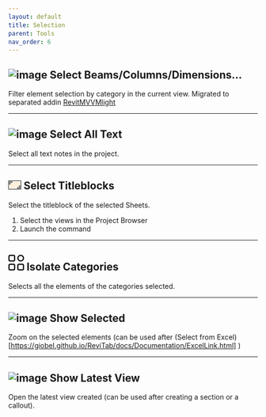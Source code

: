 ```yaml
---
layout: default
title: Selection
parent: Tools
nav_order: 6
---
```


## ![image](https://raw.githubusercontent.com/giobel/ReviTab/master/ReviTab/Resources/selectBeams.png) Select Beams/Columns/Dimensions...

Filter element selection by category in the current view. Migrated to separated addin [RevitMVVMlight](https://github.com/giobel/RevitMVVMlight)

---

## ![image](https://raw.githubusercontent.com/giobel/ReviTab/master/ReviTab/Resources/selectText.png) Select All Text

Select all text notes in the project.

---

## ![image](https://raw.githubusercontent.com/giobel/ReviTab/master/ReviTab/Resources/tblock.png) Select Titleblocks

Select the titleblock of the selected Sheets.

1. Select the views in the Project Browser
2. Launch the command

---

## ![image](https://raw.githubusercontent.com/giobel/ReviTab/master/ReviTab/Resources/isoCategory.png) Isolate Categories

Selects all the elements of the categories selected.

---

## ![image](https://raw.githubusercontent.com/giobel/ReviTab/master/ReviTab/Resources/showSelected.png) Show Selected

Zoom on the selected elements (can be used after (Select from Excel)[https://giobel.github.io/ReviTab/docs/Documentation/ExcelLink.html] )

---

## ![image](https://raw.githubusercontent.com/giobel/ReviTab/master/ReviTab/Resources/showLatest.png) Show Latest View

Open the latest view created (can be used after creating a section or a callout).
